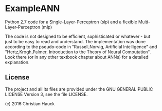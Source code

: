 # ExampleANN

Python 2.7 code for a Single-Layer-Perceptron (slp) and a flexible Multi-Layer-Perceptron (mlp)

The code is not designed to be efficient, sophisticated or whatever - but just to be easy to read and understand. The implementation was done according to the pseudo-code in "Russell,Norvig, Artificial Intelligence" and "Hertz,Krogh,Palmer, Introduction to the Theory of Neural Computation". Look there (or in any other textbook chapter about ANNs) for a detailed explanation.

## License

The project and all its files are provided under the GNU GENERAL PUBLIC LICENSE Version 3, see the file LICENSE.

(c) 2016 Christian Hauck
